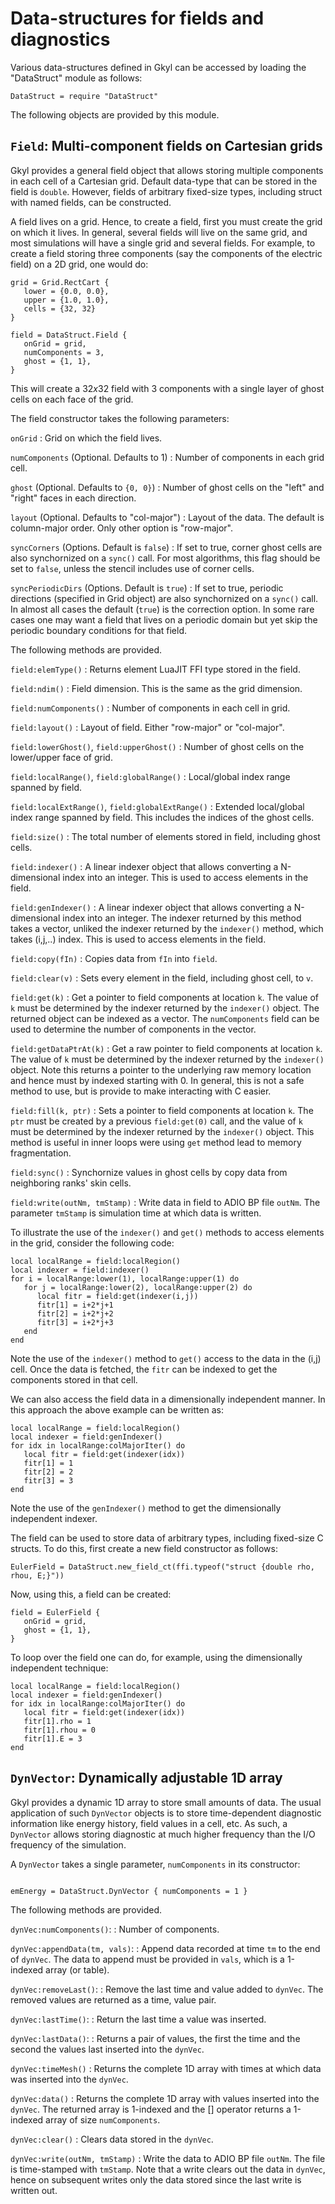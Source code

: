 # Data-structures for fields and diagnostics 

Various data-structures defined in Gkyl can be accessed by loading the
"DataStruct" module as follows:

~~~~~~~ {.lua}
DataStruct = require "DataStruct" 
~~~~~~~  

The following objects are provided by this module.

## `Field`: Multi-component fields on Cartesian grids

Gkyl provides a general field object that allows storing multiple
components in each cell of a Cartesian grid. Default data-type that
can be stored in the field is `double`. However, fields of arbitrary
fixed-size types, including struct with named fields, can be
constructed.

A field lives on a grid. Hence, to create a field, first you must
create the grid on which it lives. In general, several fields will
live on the same grid, and most simulations will have a single grid
and several fields. For example, to create a field storing three
components (say the components of the electric field) on a 2D grid,
one would do:

~~~~~~~ {.lua}
grid = Grid.RectCart {
   lower = {0.0, 0.0},
   upper = {1.0, 1.0},
   cells = {32, 32}
}

field = DataStruct.Field {
   onGrid = grid,
   numComponents = 3,
   ghost = {1, 1},
}
~~~~~~~

This will create a $32x32$ field with 3 components with a single layer
of ghost cells on each face of the grid.

The field constructor takes the following parameters:

`onGrid`
: Grid on which the field lives.

`numComponents` (Optional. Defaults to  1)
: Number of components in each grid cell.

`ghost` (Optional. Defaults to  `{0, 0}`)
: Number of ghost cells on the "left" and "right" faces in each direction.

`layout` (Optional. Defaults to "col-major")
: Layout of the data. The default is column-major order. Only other option
  is "row-major".

`syncCorners` (Options. Default is `false`)
: If set to true, corner ghost cells are also synchornized on a
 `sync()` call. For most algorithms, this flag should be set to
 `false`, unless the stencil includes use of corner cells.

`syncPeriodicDirs` (Options. Default is `true`)
: If set to true, periodic directions (specified in Grid object) are
  also synchornized on a `sync()` call. In almost all cases the
  default (`true`) is the correction option. In some rare cases one
  may want a field that lives on a periodic domain but yet skip the
  periodic boundary conditions for that field.

The following methods are provided.

`field:elemType()`
: Returns element LuaJIT FFI type stored in the field.

`field:ndim()`
: Field dimension. This is the same as the grid dimension.

`field:numComponents()`
: Number of components in each cell in grid.

`field:layout()`
: Layout of field. Either "row-major" or "col-major".

`field:lowerGhost()`, `field:upperGhost()`
: Number of ghost cells on the lower/upper face of grid.

`field:localRange()`, `field:globalRange()`
: Local/global index range spanned by field.

`field:localExtRange()`, `field:globalExtRange()`
: Extended local/global index range spanned by field. This includes
  the indices of the ghost cells.

`field:size()`
: The total number of elements stored in field, including ghost cells.

`field:indexer()`
: A linear indexer object that allows converting a N-dimensional index
  into an integer. This is used to access elements in the field.

`field:genIndexer()`
: A linear indexer object that allows converting a N-dimensional index
  into an integer. The indexer returned by this method takes a vector,
  unliked the indexer returned by the `indexer()` method, which takes
  (i,j,..) index. This is used to access elements in the field.

`field:copy(fIn)`
: Copies data from `fIn` into `field`.

`field:clear(v)`
: Sets every element in the field, including ghost cell, to `v`.

`field:get(k)`
: Get a pointer to field components at location `k`. The value of `k`
  must be determined by the indexer returned by the `indexer()`
  object. The returned object can be indexed as a vector. The
  `numComponents` field can be used to determine the number of
  components in the vector.

`field:getDataPtrAt(k)`
: Get a raw pointer to field components at location `k`. The value of
  `k` must be determined by the indexer returned by the `indexer()`
  object. Note this returns a pointer to the underlying raw memory
  location and hence must by indexed starting with 0. In general, this
  is not a safe method to use, but is provide to make interacting with
  C easier.

`field:fill(k, ptr)`
: Sets a pointer to field components at location `k`. The `ptr` must
  be created by a previous `field:get(0)` call, and the value of `k`
  must be determined by the indexer returned by the `indexer()`
  object. This method is useful in inner loops were using `get` method
  lead to memory fragmentation.

`field:sync()`
: Synchornize values in ghost cells by copy data from neighboring
  ranks' skin cells.

`field:write(outNm, tmStamp)`
: Write data in field to ADIO BP file `outNm`. The parameter `tmStamp`
  is simulation time at which data is written.

To illustrate the use of the `indexer()` and `get()` methods to access
elements in the grid, consider the following code:

~~~~~~~ {.lua}
local localRange = field:localRegion()
local indexer = field:indexer()
for i = localRange:lower(1), localRange:upper(1) do
   for j = localRange:lower(2), localRange:upper(2) do
      local fitr = field:get(indexer(i,j))
      fitr[1] = i+2*j+1
      fitr[2] = i+2*j+2
      fitr[3] = i+2*j+3
   end
end
~~~~~~~

Note the use of the `indexer()` method to `get()` access to the data in
the (i,j) cell. Once the data is fetched, the `fitr` can be indexed to
get the components stored in that cell.

We can also access the field data in a dimensionally independent
manner. In this approach the above example can be written as:

~~~~~~~ {.lua}
local localRange = field:localRegion()
local indexer = field:genIndexer()
for idx in localRange:colMajorIter() do
   local fitr = field:get(indexer(idx))
   fitr[1] = 1
   fitr[2] = 2
   fitr[3] = 3
end
~~~~~~~

Note the use of the `genIndexer()` method to get the dimensionally
independent indexer.

The field can be used to store data of arbitrary types, including
fixed-size C structs. To do this, first create a new field constructor
as follows:

~~~~~~~ {.lua}
EulerField = DataStruct.new_field_ct(ffi.typeof("struct {double rho, rhou, E;}"))
~~~~~~~

Now, using this, a field can be created:

~~~~~~~ {.lua}
field = EulerField {
   onGrid = grid,
   ghost = {1, 1},
}
~~~~~~~

To loop over the field one can do, for example, using the
dimensionally independent technique:

~~~~~~~ {.lua}
local localRange = field:localRegion()
local indexer = field:genIndexer()
for idx in localRange:colMajorIter() do
   local fitr = field:get(indexer(idx))
   fitr[1].rho = 1
   fitr[1].rhou = 0
   fitr[1].E = 3
end
~~~~~~~

## `DynVector`: Dynamically adjustable 1D array

Gkyl provides a dynamic 1D array to store small amounts of data. The
usual application of such `DynVector` objects is to store
time-dependent diagnostic information like energy history, field
values in a cell, etc. As such, a `DynVector` allows storing
diagnostic at much higher frequency than the I/O frequency of the
simulation.

A `DynVector` takes a single parameter, `numComponents` in its
constructor:

~~~~~~~ {.lua}

emEnergy = DataStruct.DynVector { numComponents = 1 }
~~~~~~~

The following methods are provided.

`dynVec:numComponents()`:
: Number of components.

`dynVec:appendData(tm, vals)`:
: Append data recorded at time `tm` to the end of `dynVec`. The data
  to append must be provided in `vals`, which is a 1-indexed array (or
  table).

`dynVec:removeLast()`:
: Remove the last time and value added to `dynVec`. The removed values
  are returned as a time, value pair.

`dynVec:lastTime()`:
: Return the last time a value was inserted.

`dynVec:lastData()`:
: Returns a pair of values, the first the time and the second the
  values last inserted into the `dynVec`.

`dynVec:timeMesh()`
: Returns the complete 1D array with times at which data was inserted
  into the `dynVec`.

`dynVec:data()`
: Returns the complete 1D array with values inserted into the
  `dynVec`. The returned array is 1-indexed and the [] operator
  returns a 1-indexed array of size `numComponents`.

`dynVec:clear()`
: Clears data stored in the `dynVec`.

`dynVec:write(outNm, tmStamp)`
: Write the data to ADIO BP file `outNm`. The file is time-stamped
  with `tmStamp`. Note that a write clears out the data in `dynVec`,
  hence on subsequent writes only the data stored since the last write
  is written out.
